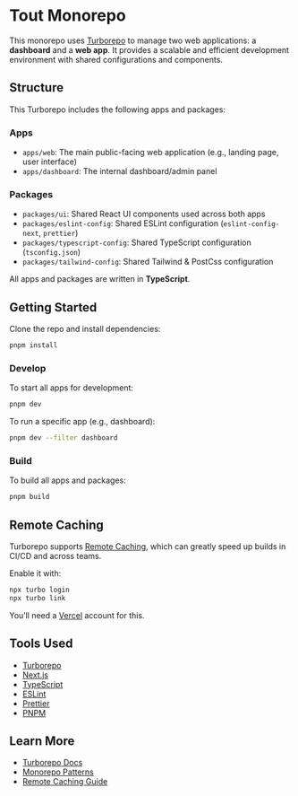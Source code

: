 # Tout Monorepo

This monorepo uses [Turborepo](https://turbo.build/repo) to manage two web applications: a **dashboard** and a **web app**. It provides a scalable and efficient development environment with shared configurations and components.

## Structure

This Turborepo includes the following apps and packages:

### Apps

* `apps/web`: The main public-facing web application (e.g., landing page, user interface)
* `apps/dashboard`: The internal dashboard/admin panel

### Packages

* `packages/ui`: Shared React UI components used across both apps
* `packages/eslint-config`: Shared ESLint configuration (`eslint-config-next`, `prettier`)
* `packages/typescript-config`: Shared TypeScript configuration (`tsconfig.json`)
* `packages/tailwind-config`: Shared Tailwind & PostCss configuration

All apps and packages are written in **TypeScript**.

## Getting Started

Clone the repo and install dependencies:

```bash
pnpm install
```

### Develop

To start all apps for development:

```bash
pnpm dev
```

To run a specific app (e.g., dashboard):

```bash
pnpm dev --filter dashboard
```

### Build

To build all apps and packages:

```bash
pnpm build
```

## Remote Caching

Turborepo supports [Remote Caching](https://turbo.build/repo/docs/core-concepts/remote-caching), which can greatly speed up builds in CI/CD and across teams.

Enable it with:

```bash
npx turbo login
npx turbo link
```

You’ll need a [Vercel](https://vercel.com/) account for this.

## Tools Used

* [Turborepo](https://turbo.build/)
* [Next.js](https://nextjs.org/)
* [TypeScript](https://www.typescriptlang.org/)
* [ESLint](https://eslint.org/)
* [Prettier](https://prettier.io/)
* [PNPM](https://pnpm.io/)

## Learn More

* [Turborepo Docs](https://turbo.build/repo/docs)
* [Monorepo Patterns](https://turbo.build/repo/docs/handbook)
* [Remote Caching Guide](https://turbo.build/repo/docs/core-concepts/remote-caching)